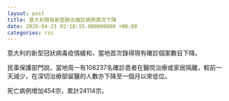 ```yaml
---
layout: post
title: 意大利現有新型肺炎確診病例首次下降
date: 2020-04-21 02:18:15.000000000 +08:00
categories: rss
---
```


意大利的新型冠狀病毒疫情緩和，當地首次錄得現有確診個案數目下降。

民事保護部門說，當地周一有108237名確診患者在醫院治療或家居隔離，較前一天減少，在深切治療部留醫的人數亦下降至一個月以來低位。

死亡病例增加454宗，累計24114宗。
